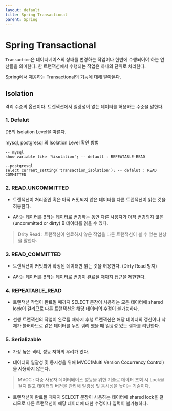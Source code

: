 ```yaml
---
layout: default
title: Spring Transactional
parent: Spring
---
```


# Spring Transactional

`Transaction`은 데이터베이스의 상태를 변경하는 작업이나 한번에 수행되어야 하는 연산들을 의미한다.
한 트랜잭션에서 수행되는 작업은 하나의 단위로 처리한다.

Spring에서 제공하는 Transactional의 기능에 대해 알아본다.

## Isolation

격리 수준의 옵션이다. 트랜잭션에서 일광성이 없는 데이터를 허용하는 수준을 말한다.

### 1. Defalut

DB의 Isolation Level을 따른다.

mysql, postgresql 의 Isolation Level 확인 방법
```
-- mysql
show variable like '%isolation'; -- default : REPEATABLE-READ

--postgresql
select current_setting('transaction_isolation'); -- defalut : READ COMMITTED

```

### 2. READ_UNCOMMITTED

- 트랜잭션이 처리중인 혹은 아직 커밋되지 않은 데이터를 다른 트랜잭션이 읽는 것을 허용한다.

- A라는 데이터를 B라는 데이터로 변경하는 동안 다른 사용자가 아직 변경되지 않은(uncommitted or dirty) B 데이터를 읽을 수 있다.

> Drity Read : 트랜잭션이 완료하지 않은 작업을 다른 트랜잭션이 볼 수 있는 현상을 말한다.

### 3. READ_COMMITTED

- 트랜잭션이 커밋되어 확정된 데이터만 읽는 것을 허용한다. (Dirty Read 방지)

- A라는 데이터를 B라는 데이터로 변경이 완료될 때까지 접근을 제한한다.

### 4. REPEATABLE_READ

- 트랜잭션 작업이 완료될 때까지 SELECT 문장이 사용하는 모든 데이터에 shared lock이 걸리므로 다른 트랜잭션은 해당 데이터의 수정이 불가능하다.

- 선행 트랜잭션의 작업이 완료될 때까지 후행 트랜잭션은 해당 데이터의 갱신이나 삭제가 불허하므로 같은 데이터를 두번 쿼리 했을 때 일광성 있는 결과를 리턴한다.

### 5. Serializable

- 가장 높은 격리, 성능 저하의 우려가 있다.

- 데이터의 일괄성 및 동시성을 위해 MVCC(Multi Version Cocurrency Control)을 사용하지 않는다.

> MVCC : 다중 사용자 데이터베이스 성능을 위한 기술로 데이터 조회 시 Lock을 걸지 않고 데이터의 버전을 관리해 일광성 및 동시성을 높이는 기술이다.

- 트랜잭션이 완료될 때까지 SELECT 문장이 사용하는 데이터에 shared lock을 걸리므로 다른 트랜잭션이 해당 데이터에 대한 수정이나 입력이 불가능하다.

